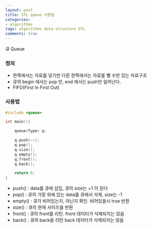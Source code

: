 ```yaml
---
layout: post
title: STL queue 사용법
categories:
- algorithms
tags: algorithms data-structure STL
comments: true
---
```


큐 Queue

### 정의

- 한쪽에서는 자료를 넣기만 다른 한쪽에서는 자료를 뺄 수만 있는 자료구조
- 큐의 begin 에서는 pop 만, end 에서는 push만 일어난다.
- FIFO(First In First Out)

### 사용법

```c++
#include <queue>

int main(){

	queue<Type> q;

	q.push(~~);
	q.pop();
	q.size();
	q.empty();
	q.front();
	q.back();

	return 0;
}
```

- push() : data를 큐에 삽입, 큐의 size는 +1 이 된다
- pop() : 큐의 가장 위에 있는 data를 큐에서 삭제, size는 -1
- empty() : 큐가 비어있는지, 아닌지 확인. 비어있을시 true 반환
- size() : 큐의 현재 사이즈를 반환
- front() : 큐의 front를 리턴. front 데이터가 삭제되지는 않음
- back() : 큐의 back을 리턴 back 데이터가 삭제되지는 않음


